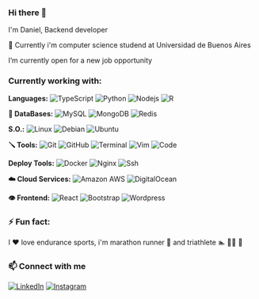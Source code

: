 ### Hi there 👋
I'm Daniel, Backend developer

🌱 Currently i'm computer science studend at Universidad de Buenos Aires

I’m currently open for a new job opportunity

### Currently working with:
**Languages:**
![TypeScript](https://img.shields.io/badge/-TypeScript-blue?style=flat-square&logo=typescript)
![Python](https://img.shields.io/badge/-Python-yellowgreen?style=flat-square&logo=Python)
![Nodejs](https://img.shields.io/badge/-Nodejs-black?style=flat-square&logo=Node.js)
![R](https://img.shields.io/badge/-R-blue?style=flat-square&logo=R)

**📇 DataBases:** 
![MySQL](https://img.shields.io/badge/-MySQL-orange?style=flat-square&logo=mysql)
![MongoDB](https://img.shields.io/badge/-MongoDB-black?style=flat-square&logo=mongodb)
![Redis](https://img.shields.io/badge/-Redis-black?style=flat-square&logo=Redis)

**S.O.:**
![Linux](https://img.shields.io/badge/-Linux-black?style=flat-square&logo=Linux)
![Debian](https://img.shields.io/badge/-Debian-ff69b4?style=flat-square&logo=Debian)
![Ubuntu](https://img.shields.io/badge/-Ubuntu-blueviolet?style=flat-square&logo=Ubuntu)

**🪛 Tools:**
![Git](https://img.shields.io/badge/-Git-black?style=flat-square&logo=git)
![GitHub](https://img.shields.io/badge/-GitHub-181717?style=flat-square&logo=github)
![Terminal](https://img.shields.io/badge/-Terminal-black?style=flat-square&logo=terminal)
![Vim](https://img.shields.io/badge/-Vim-success?style=flat-square&logo=Vim)
![Code](https://img.shields.io/badge/-Code-blue?style=flat-square&logo=visual-studio-code)

**Deploy Tools:** 
![Docker](https://img.shields.io/badge/-Docker-black?style=flat-square&logo=docker)
![Nginx](https://img.shields.io/badge/-Nginx-green?style=flat-square&logo=Nginx)
![Ssh](https://img.shields.io/badge/-SSH-success?style=flat-square&logo=Ssh)

**☁️ Cloud Services:**
![Amazon AWS](https://img.shields.io/badge/Amazon%20AWS-orange?style=flat-square&logo=amazon-aws)
![DigitalOcean](https://img.shields.io/badge/-Digital%20Ocean-darkblue?style=flat-square&logo=digitalocean)

**👁️ Frontend:**
![React](https://img.shields.io/badge/-React-black?style=flat-square&logo=react)
![Bootstrap](https://img.shields.io/badge/-Bootstrap-563D7C?style=flat-square&logo=bootstrap)
![Wordpress](https://img.shields.io/badge/-Wordpress-black?style=flat-square&logo=Wordpress)

### ⚡ Fun fact:
I ❤️ love endurance sports, i'm marathon runner 🏃 and triathlete 🏊 🚴‍♂️ 🏃

### 📫 Connect with me
<p align="left">
<a href="https://www.linkedin.com/in/daniel-cardozo-20b96a131/"><img src="https://img.shields.io/badge/linkedin-%230A66C2.svg?style=plastic&logo=linkedin&logoColor=white" alt="LinkedIn"/></a>
<a href="https://www.instagram.com/dani54196/"><img src="https://img.shields.io/badge/instagram-%23E4405F.svg?style=plastic&logo=instagram&logoColor=white" alt="Instagram"/></a>
</p>


<!--
**dani54196/dani54196** is a ✨ _special_ ✨ repository because its `README.md` (this file) appears on your GitHub profile.

Here are some ideas to get you started:

- 🔭 I’m currently working on ...
- 🌱 I’m currently learning ...
- 👯 I’m looking to collaborate on ...
- 🤔 I’m looking for help with ...
- 💬 Ask me about ...
-->
